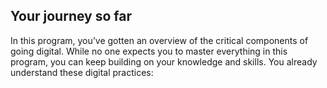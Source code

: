 ## Your journey so far

In this program, you’ve gotten an overview of the critical components of going digital. While no one expects you to master everything in this program, you can keep building on your knowledge and skills.
You already understand these digital practices:
